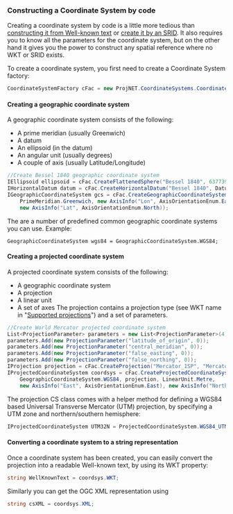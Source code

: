 ### Constructing a Coordinate System by code
Creating a coordinate system by code is a little more tedious than [constructing it from Well-known text](CreateCSByWKT) or [create it by an SRID](LoadByID).
It also requires you to know all the parameters for the coordinate system, but on the other hand it gives you the power to construct any spatial reference where no WKT or SRID exists.

To create a coordinate system, you first need to create a Coordinate System factory:
```cs
CoordinateSystemFactory cFac = new ProjNET.CoordinateSystems.CoordinateSystemFactory();
```
#### Creating a geographic coordinate system
A geographic coordinate system consists of the following:
* A prime meridian (usually Greenwich)
* A datum
* An ellipsoid (in the datum)
* An angular unit (usually degrees)
* A couple of axis (usually Latitude/Longitude)
```cs
//Create Bessel 1840 geographic coordinate system
IEllipsoid ellipsoid = cFac.CreateFlattenedSphere("Bessel 1840", 6377397.155, 299.15281, LinearUnit.Metre);
IHorizontalDatum datum = cFac.CreateHorizontalDatum("Bessel 1840", DatumType.HD_Geocentric, ellipsoid, null);
IGeographicCoordinateSystem gcs = cFac.CreateGeographicCoordinateSystem("Bessel 1840", AngularUnit.Degrees, datum,
	PrimeMeridian.Greenwich, new AxisInfo("Lon", AxisOrientationEnum.East),
	new AxisInfo("Lat", AxisOrientationEnum.North));
```
The are a number of predefined common geographic coordinate systems you can use. Example:
```
GeographicCoordinateSystem wgs84 = GeographicCoordinateSystem.WGS84;
```
#### Creating a projected coordinate system
A projected coordinate system consists of the following:
* A geographic coordinate system
* A projection
* A linear unit
* A set of axes
The projection contains a projection type (see WKT name in "[Supported projections](Supported-projections)") and a set of parameters.
 
```cs
//Create World Mercator projected coordinate system
List<ProjectionParameter> parameters = new List<ProjectionParameter>(4);
parameters.Add(new ProjectionParameter("latitude_of_origin", 0));
parameters.Add(new ProjectionParameter("central_meridian", 0));
parameters.Add(new ProjectionParameter("false_easting", 0));
parameters.Add(new ProjectionParameter("false_northing", 0));
IProjection projection = cFac.CreateProjection("Mercator_1SP", "Mercator_1SP", parameters);
IProjectedCoordinateSystem coordsys = cFac.CreateProjectedCoordinateSystem("World Mercator WGS84",
    GeographicCoordinateSystem.WGS84, projection, LinearUnit.Metre,
    new AxisInfo("East", AxisOrientationEnum.East), new AxisInfo("North", AxisOrientationEnum.North));
```
The projection CS class comes with a helper method for defining a WGS84 based Universal Transverse Mercator (UTM) projection, by specifying a UTM zone and northern/southern hemisphere:
```cs
IProjectedCoordinateSystem UTM32N = ProjectedCoordinateSystem.WGS84_UTM(32,true)
```
#### Converting a coordinate system to a string representation
Once a coordinate system has been created, you can easily convert the projection into a readable Well-known text, by using its WKT property:
```cs
string WellKnownText = coordsys.WKT;
```
Similarly you can get the OGC XML representation using
```cs
string csXML = coordsys.XML;
```